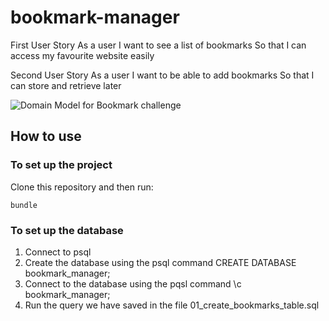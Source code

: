 # bookmark-manager

First User Story
As a user 
I want to see a list of bookmarks
So that I can access my favourite website easily

Second User Story
As a user
I want to be able to add bookmarks
So that I can store and retrieve later


![Domain Model for Bookmark challenge](https://github.com/tatiananantes/bookmark-manager/blob/main/images/domain_model.png)

## How to use
### To set up the project
Clone this repository and then run:
```
bundle
```

### To set up the database
1. Connect to psql
2. Create the database using the psql command CREATE DATABASE bookmark_manager;
3. Connect to the database using the pqsl command \c bookmark_manager;
4. Run the query we have saved in the file 01_create_bookmarks_table.sql

